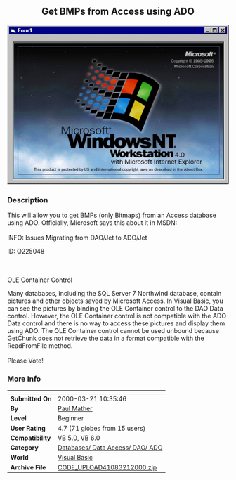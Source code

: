 ﻿<div align="center">

## Get BMPs from Access using ADO

<img src="PIC2000321104085653.gif">
</div>

### Description

This will allow you to get BMPs (only Bitmaps) from an Access database using ADO. Officially, Microsoft says this about it in MSDN:<BR><BR>INFO: Issues Migrating from DAO/Jet to ADO/Jet<BR>

ID: Q225048

<BR><BR>OLE Container Control<BR>

Many databases, including the SQL Server 7 Northwind database, contain pictures and other objects saved by Microsoft Access. In Visual Basic, you can see the pictures by binding the OLE Container control to the DAO Data control. However, the OLE Container control is not compatible with the ADO Data control and there is no way to access these pictures and display them using ADO. The OLE Container control cannot be used unbound because GetChunk does not retrieve the data in a format compatible with the ReadFromFile method. <BR><BR>Please Vote!<BR>
 
### More Info
 


<span>             |<span>
---                |---
**Submitted On**   |2000-03-21 10:35:46
**By**             |[Paul Mather](https://github.com/Planet-Source-Code/PSCIndex/blob/master/ByAuthor/paul-mather.md)
**Level**          |Beginner
**User Rating**    |4.7 (71 globes from 15 users)
**Compatibility**  |VB 5\.0, VB 6\.0
**Category**       |[Databases/ Data Access/ DAO/ ADO](https://github.com/Planet-Source-Code/PSCIndex/blob/master/ByCategory/databases-data-access-dao-ado__1-6.md)
**World**          |[Visual Basic](https://github.com/Planet-Source-Code/PSCIndex/blob/master/ByWorld/visual-basic.md)
**Archive File**   |[CODE\_UPLOAD41083212000\.zip](https://github.com/Planet-Source-Code/paul-mather-get-bmps-from-access-using-ado__1-6722/archive/master.zip)









